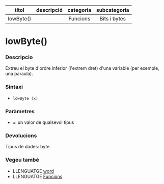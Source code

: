 
| títol | descripció   | categoria  | subcategoria        |
| :---: | :----------: | :--------: | :-----------------: |
| lowByte() | | Funcions | Bits i bytes |

# lowByte()

### Descripcio

Extreu el byte d'ordre inferior (l'extrem dret) d'una variable (per exemple, una paraula).

### Sintaxi

*  `lowByte (x)`


### Paràmetres

*  `x`: un valor de qualsevol tipus


### Devolucions

Tipus de dades: byte.


### Vegeu també

*  LLENGUATGE [word](../../Variables/Tipus-dades/word.md)  
*  LLENGUATGE [Funcions](../Funcions.md)
